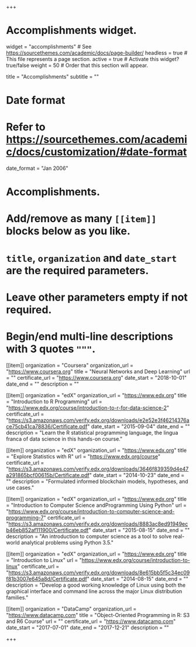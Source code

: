 +++
# Accomplishments widget.
widget = "accomplishments"  # See https://sourcethemes.com/academic/docs/page-builder/
headless = true  # This file represents a page section.
active = true  # Activate this widget? true/false
weight = 50  # Order that this section will appear.

title = "Accomplish&shy;ments"
subtitle = ""

# Date format
#   Refer to https://sourcethemes.com/academic/docs/customization/#date-format
date_format = "Jan 2006"

# Accomplishments.
#   Add/remove as many `[[item]]` blocks below as you like.
#   `title`, `organization` and `date_start` are the required parameters.
#   Leave other parameters empty if not required.
#   Begin/end multi-line descriptions with 3 quotes `"""`.

[[item]]
  organization = "Coursera"
  organization_url = "https://www.coursera.org"
  title = "Neural Networks and Deep Learning"
  url = ""
  certificate_url = "https://www.coursera.org"
  date_start = "2018-10-01"
  date_end = ""
  description = ""

[[item]]
  organization = "edX"
  organization_url = "https://www.edx.org"
  title = "Introduction to R Programming"
  url = "https://www.edx.org/course/introduction-to-r-for-data-science-2"
  certificate_url = "https://s3.amazonaws.com/verify.edx.org/downloads/e2e52e3f46214376ace75cb41ca78836/Certificate.pdf"
  date_start = "2015-09-04"
  date_end = ""
  description = "Learn the R statistical programming language, the lingua franca of data science in this hands-on course."
  
  
[[item]]
  organization = "edX"
  organization_url = "https://www.edx.org"
  title = "Explore Statistics with R"
  url = "https://www.edx.org/course"
  certificate_url = "https://s3.amazonaws.com/verify.edx.org/downloads/3646f839359d4e47a291865bcf00615b/Certificate.pdf"
  date_start = "2014-10-23"
  date_end = ""
  description = "Formulated informed blockchain models, hypotheses, and use cases."
  
[[item]]
  organization = "edX"
  organization_url = "https://www.edx.org"
  title = "Introduction to Computer Science andProgramming Using Python"
  url = "https://www.edx.org/course/introduction-to-computer-science-and-programming-7"
  certificate_url = "https://s3.amazonaws.com/verify.edx.org/downloads/8883ac8ed91949ecb46eb852af111900/Certificate.pdf"
  date_start = "2015-08-15"
  date_end = ""
  description = "An introduction to computer science as a tool to solve real-world analytical problems using Python 3.5."

[[item]]
  organization = "edX"
  organization_url = "https://www.edx.org"
  title = "Introduction to Linux"
  url = "https://www.edx.org/course/introduction-to-linux"
  certificate_url = "https://s3.amazonaws.com/verify.edx.org/downloads/8e615bb5f5c34ec09f81b3007e645a8d/Certificate.pdf"
  date_start = "2014-08-15"
  date_end = ""
  description = "Develop a good working knowledge of Linux using both the graphical interface and command line across the major Linux distribution families."
  
[[item]]
  organization = "DataCamp"
  organization_url = "https://www.datacamp.com"
  title = "Object-Oriented Programming in R: S3 and R6 Course"
  url = ""
  certificate_url = "https://www.datacamp.com"
  date_start = "2017-07-01"
  date_end = "2017-12-21"
  description = ""

+++
